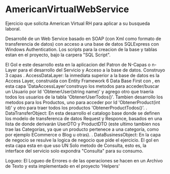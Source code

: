 # AmericanVirtualWebService
Ejercicio que solicita American Virtual RH para aplicar a su busqueda laboral.

Desarrollé de un Web Service basado en SOAP (con Xml como formato de transferencia de datos) con acceso
a una base de datos SQLExpress con Windows Authentication.
Los scripts para la creacion de la base y tablas estan en el proyecto, bajo la carpera "SQL Script".

El Gol e este desarrollo esta en la aplicacion del Patron de N-Capas o n-Layer para el desarrollo del Servicio y Acceso a la base de datos.
Construyo 3 capas
. AccessDataLayer: la inmediata superior a la base de datos es la Access Layer, construida con Entity Framework 6 Data Base First con ,
en esta capa 'DataAccessLayer'construyo los metodos para acceder/buscar un Usuario por Id 'ObtenerUser(string name)' y agrego otro que traería todos los usuarios 
de la tabla 'ObtenerUserTodos()'. Tambien desarrollo los metodos para los Productos, uno para acceder por Id 'ObtenerProduct(int Id)' y otro para
traer todos los productos 'ObtenerProductTodos()'.
. DataTransferObject: En esta desarrollo el catalogo base donde se definen los modelo de transferenca de datos Request y Responce, basados en una lista
de donde derivarán UserDTO y ProductDTO (este ultimo tambien nos trae las Categorías, ya que un producto pertenece a una categoría, como
por ejemplo ECommerce o Blog u otras).
. DataBusinessObject: En la capa de negocio se resulve la logica de negocio que pide el ejercicio. El gol en esta capa esta en que
uso UN Solo metodo de Consulta, esto es, la interface del servicio solo expondra "Consulta" para su consumo.

Logueo:
El Logueo de Errores o de las operaciones se hacen en un Archivo de Texto y esta implementado en el proyecto 'Helpers'



